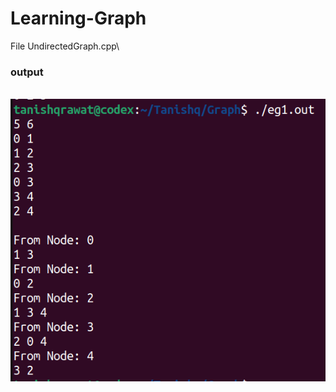 # Learning-Graph
File UndirectedGraph.cpp\
<h3>output</h3>
<br><img src="https://github.com/tanishq-17102001/Learning-Graph/blob/main/assets/undirectedGraph.png"></img>
